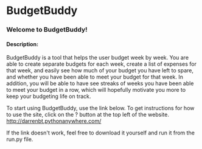 # BudgetBuddy
### Welcome to BudgetBuddy!

#### Description:
BudgetBuddy is a tool that helps the user budget week by week. 
You are able to create separate budgets for each week, create a list of expenses for that week, and easily see how much of your budget you have left to spare, and whether you have been able to meet your budget for that week. In addition, you will be able to have see streaks of weeks you have been able to meet your budget in a row, which will hopefully motivate you more to keep your budgeting life on track.

To start using BudgetBuddy, use the link below. To get instructions for how to use the site, click on the ? button at the top left of the website.
http://darrenbt.pythonanywhere.com/

If the link doesn't work, feel free to download it yourself and run it from the run.py file.
